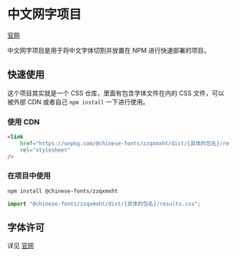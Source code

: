 # 中文网字项目

[官网](https://chinese-font.netlify.app)

中文网字项目是用于将中文字体切割并放置在 NPM 进行快速部署的项目。

## 快速使用

这个项目其实就是一个 CSS 仓库，里面有包含字体文件在内的 CSS 文件，可以被外部 CDN 或者自己 `npm install` 一下进行使用。

### 使用 CDN

```html
<link
    href="https://unpkg.com/@chinese-fonts/zzqxmxht/dist/{具体的包名}/results.css"
    rel="stylesheet"
/>
```

### 在项目中使用

```sh
npm install @chinese-fonts/zzqxmxht
```

```ts
import "@chinese-fonts/zzqxmxht/dist/{具体的包名}/results.css";
```

## 字体许可

详见 [官网](https://chinese-font.netlify.app/fonts/zzqxmxht)
